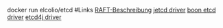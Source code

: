 
docker run elcolio/etcd
#Links
[RAFT-Beschreibung](https://raftconsensus.github.io/)
[jetcd driver](https://github.com/justinsb/jetcd)
[boon etcd driver](https://github.com/boonproject/boon/tree/master/etcd)
[etcd4j driver](https://github.com/jurmous/etcd4j)
